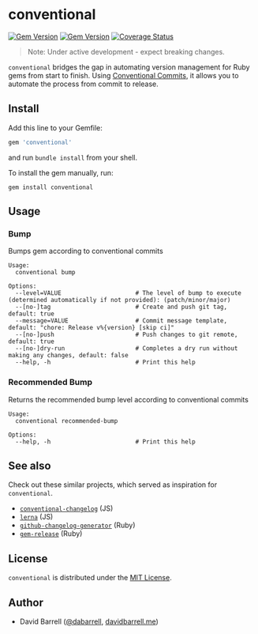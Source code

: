 # conventional

[![Gem Version](https://badge.fury.io/rb/conventional.svg)](https://badge.fury.io/rb/conventional)
[![Gem Version](https://github.com/dabarrell/conventional/workflows/Verify/badge.svg)](https://github.com/dabarrell/conventional/actions?query=workflow%3AVerify)
[![Coverage Status](https://coveralls.io/repos/github/dabarrell/conventional/badge.svg?branch=master)](https://coveralls.io/github/dabarrell/conventional?branch=master)

> Note: Under active development - expect breaking changes.

`conventional` bridges the gap in automating version management for Ruby gems from start to finish. Using
[Conventional Commits](https://conventionalcommits.org), it allows you to automate the process from commit to release.

## Install

Add this line to your Gemfile:

```ruby
gem 'conventional'
```

and run `bundle install` from your shell.

To install the gem manually, run:

```
gem install conventional
```

## Usage

### Bump

Bumps gem according to conventional commits

```
Usage:
  conventional bump

Options:
  --level=VALUE                   	# The level of bump to execute (determined automatically if not provided): (patch/minor/major)
  --[no-]tag                      	# Create and push git tag, default: true
  --message=VALUE                 	# Commit message template, default: "chore: Release v%{version} [skip ci]"
  --[no-]push                     	# Push changes to git remote, default: true
  --[no-]dry-run                  	# Completes a dry run without making any changes, default: false
  --help, -h                      	# Print this help
```

### Recommended Bump

Returns the recommended bump level according to conventional commits

```
Usage:
  conventional recommended-bump

Options:
  --help, -h                      	# Print this help
```

## See also

Check out these similar projects, which served as inspiration for `conventional`.

- [`conventional-changelog`](https://github.com/conventional-changelog) (JS)
- [`lerna`](https://github.com/lerna/lerna) (JS)
- [`github-changelog-generator`](https://github.com/github-changelog-generator/github-changelog-generator) (Ruby)
- [`gem-release`](https://github.com/svenfuchs/gem-release) (Ruby)

## License

`conventional` is distributed under the [MIT License](LICENSE.txt).

## Author

- David Barrell ([@dabarrell](https://github.com/dabarrell), [davidbarrell.me](https://davidbarrell.me))
